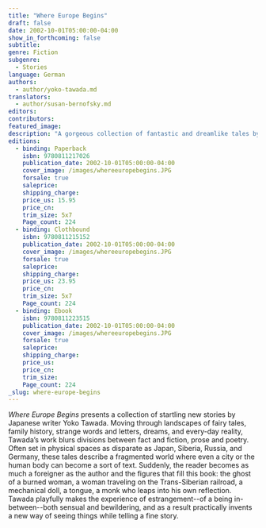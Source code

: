 ```yaml
---
title: "Where Europe Begins"
draft: false
date: 2002-10-01T05:00:00-04:00
show_in_forthcoming: false
subtitle:
genre: Fiction
subgenre:
  - Stories
language: German
authors:
  - author/yoko-tawada.md
translators:
  - author/susan-bernofsky.md
editors:
contributors:
featured_image:
description: "A gorgeous collection of fantastic and dreamlike tales by one of the world's most innovative contemporary writers "
editions:
  - binding: Paperback
    isbn: 9780811217026
    publication_date: 2002-10-01T05:00:00-04:00
    cover_image: /images/whereeuropebegins.JPG
    forsale: true
    saleprice:
    shipping_charge:
    price_us: 15.95
    price_cn:
    trim_size: 5x7
    Page_count: 224
  - binding: Clothbound
    isbn: 9780811215152
    publication_date: 2002-10-01T05:00:00-04:00
    cover_image: /images/whereeuropebegins.JPG
    forsale: true
    saleprice:
    shipping_charge:
    price_us: 23.95
    price_cn:
    trim_size: 5x7
    Page_count: 224
  - binding: Ebook
    isbn: 9780811223515
    publication_date: 2002-10-01T05:00:00-04:00
    cover_image: /images/whereeuropebegins.JPG
    forsale: true
    saleprice:
    shipping_charge:
    price_us:
    price_cn:
    trim_size:
    Page_count: 224
_slug: where-europe-begins
---
```


_Where Europe Begins_ presents a collection of startling new stories by Japanese writer Yoko Tawada. Moving through landscapes of fairy tales, family history, strange words and letters, dreams, and every-day reality, Tawada’s work blurs divisions between fact and fiction, prose and poetry. Often set in physical spaces as disparate as Japan, Siberia, Russia, and Germany, these tales describe a fragmented world where even a city or the human body can become a sort of text. Suddenly, the reader becomes as much a foreigner as the author and the figures that fill this book: the ghost of a burned woman, a woman traveling on the Trans-Siberian railroad, a mechanical doll, a tongue, a monk who leaps into his own reflection. Tawada playfully makes the experience of estrangement--of a being in-between--both sensual and bewildering, and as a result practically invents a new way of seeing things while telling a fine story.


